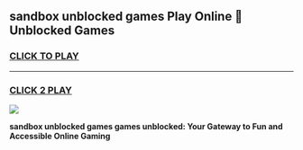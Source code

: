 
## sandbox unblocked games Play Online 👋 Unblocked Games
<h3>
<a href="https://premium.freeplayer.one?title=sandbox_unblocked_games&ref=19F">CLICK TO PLAY</a></h3>
<hr>

<h3>
<a href="https://premium.freeplayer.one?title=sandbox_unblocked_games&ref=19F">CLICK 2 PLAY</a>
  
</h3>

<a href="https://premium.freeplayer.one?title=sandbox_unblocked_games&ref=19F"><img src="https://clearcache.store/games.png"></a>


**sandbox unblocked games games unblocked: Your Gateway to Fun and Accessible Online Gaming**
